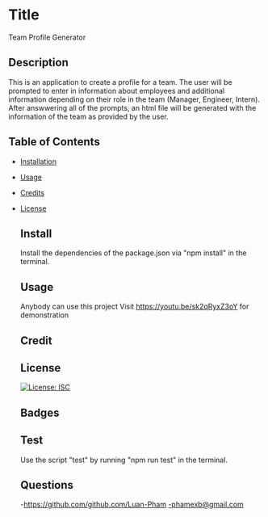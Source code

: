 # Title

Team Profile Generator

## Description

This is an application to create a profile for a team. The user will be prompted to enter in information about employees and additional information depending on their role in the team (Manager, Engineer, Intern). After answwering all of the prompts, an html file will be generated with the information of the team as provided by the user.

## Table of Contents

- [Installation](#install)
- [Usage](#usage)
- [Credits](#contribute)
- [License](#license)

  ## Install

  Install the dependencies of the package.json via "npm install" in the terminal.

  ## Usage

  Anybody can use this project
  Visit https://youtu.be/sk2qRyxZ3oY for demonstration

  ## Credit

  ## License

  [![License: ISC](https://img.shields.io/badge/License-ISC-blue.svg)](https://opensource.org/licenses/ISC)

  ## Badges

  ## Test

  Use the script "test" by running "npm run test" in the terminal.

  ## Questions

  -https://github.com/github.com/Luan-Pham
  -phamexb@gmail.com
